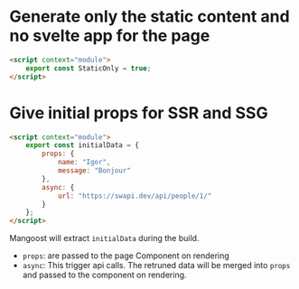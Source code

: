 # Generate only the static content and no svelte app for the page

```html
<script context="module">
    export const StaticOnly = true;
</script>
```

# Give initial props for SSR and SSG

```html
<script context="module">
    export const initialData = {
        props: {
            name: "Igor",
            message: "Bonjour"
        },
        async: {
            url: "https://swapi.dev/api/people/1/"
        }
    };
</script>
```

Mangoost will extract `initialData` during the build. 
- `props`: are passed to the page Component on rendering
- `async`: This trigger api calls. The retruned data will be merged into `props` and passed to the component on rendering.